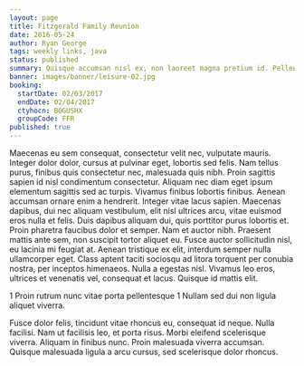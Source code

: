 ```yaml
---
layout: page
title: Fitzgerald Family Reunion
date: 2016-05-24
author: Ryan George
tags: weekly links, java
status: published
summary: Quisque accumsan nisl ex, non laoreet magna pretium id. Pellentesque.
banner: images/banner/leisure-02.jpg
booking:
  startDate: 02/03/2017
  endDate: 02/04/2017
  ctyhocn: BOGUSHX
  groupCode: FFR
published: true
---
```

Maecenas eu sem consequat, consectetur velit nec, vulputate mauris. Integer dolor dolor, cursus at pulvinar eget, lobortis sed felis. Nam tellus purus, finibus quis consectetur nec, malesuada quis nibh. Proin sagittis sapien id nisl condimentum consectetur. Aliquam nec diam eget ipsum elementum sagittis sed ac turpis. Vivamus finibus lobortis finibus. Aenean accumsan ornare enim a hendrerit. Integer vitae lacus sapien. Maecenas dapibus, dui nec aliquam vestibulum, elit nisl ultrices arcu, vitae euismod eros nulla et felis. Duis dapibus aliquam dui, quis porttitor purus lobortis et. Proin pharetra faucibus dolor et semper.
Nam et auctor nibh. Praesent mattis ante sem, non suscipit tortor aliquet eu. Fusce auctor sollicitudin nisl, eu lacinia mi feugiat at. Aenean tristique ex elit, interdum semper nulla ullamcorper eget. Class aptent taciti sociosqu ad litora torquent per conubia nostra, per inceptos himenaeos. Nulla a egestas nisl. Vivamus leo eros, ultrices et venenatis vel, consequat et lacus. Quisque id mattis elit.

1 Proin rutrum nunc vitae porta pellentesque
1 Nullam sed dui non ligula aliquet viverra.

Fusce dolor felis, tincidunt vitae rhoncus eu, consequat id neque. Nulla facilisi. Nam ut facilisis leo, et porta risus. Morbi eleifend scelerisque viverra. Aliquam in finibus nunc. Proin malesuada viverra accumsan. Quisque malesuada ligula a arcu cursus, sed scelerisque dolor rhoncus.

